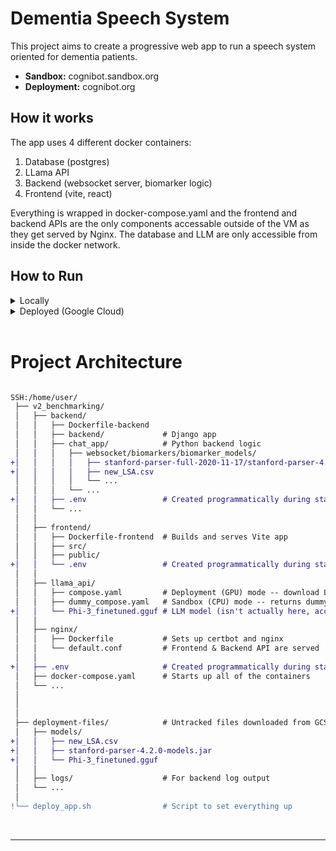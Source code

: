 # Dementia Speech System

This project aims to create a progressive web app to run a speech system oriented for dementia patients. 
* <b>Sandbox:</b> cognibot.sandbox.org
* <b>Deployment:</b> cognibot.org

## How it works
The app uses 4 different docker containers:
1) Database (postgres)
2) LLama API
3) Backend  (websocket server, biomarker logic)
4) Frontend (vite, react) 

Everything is wrapped in docker-compose.yaml and the frontend and backend APIs are the only components accessable outside of the VM as they get served by Nginx. The database and LLM are only accessible from inside the docker network.



## How to Run

<details closed> <summary>Locally</summary>

### Frontend
1. `cd` into the `frontend` directory
2. `npm install` (only need to do once if you haven't already)
3. `npm run dev`

### Backend
1. Need to have copies of `new_LSA.csv` and the stanford-parser models file placed in their correct directories.
2. Open Docker Desktop
3. `cd` into the `backend` directory
4. ***<b>(Local only, don't commit this)</b>*** In `docker-compose.backend.yaml` comment out both `external: true` lines
5. `docker compose -f docker-compose.backend.yaml up --build`

The web app can be accessed through localhost:5173 in your browser.

<hr>
</details>

<details closed> <summary>Deployed (Google Cloud)</summary>
<br>

1. SSH into the cloud instance
2. Upload `deploy_app.sh` (untracked file)
3. Run `bash deploy_app.sh`
    * More info on how this works: https://github.com/amurphy99/chat_app_deployment
    * Installs docker & updates other dependencies
    * Downloads required, non-tracked files from cloud storage
    * Clones the repo & copies the non-tracked files (model files) into their proper locations 
    * Builds the Docker containers & starts the app

Useful commands:
* `sudo docker logs backend` (also used with the other containers)
* More in `chat_app_deployment`

<hr>
</details>


<br>

# Project Architecture
```diff

SSH:/home/user/
 ├── v2_benchmarking/
 │   ├── backend/
 │   │   ├── Dockerfile-backend
 │   │   ├── backend/             # Django app
 │   │   ├── chat_app/            # Python backend logic
 │   │   │   ├── websocket/biomarkers/biomarker_models/
+│   │   │   │   ├── stanford-parser-full-2020-11-17/stanford-parser-4.2.0-models.jar
+│   │   │   │   ├── new_LSA.csv
 │   │   │   │   └── ...
 │   │   │   └── ...
+│   │   ├── .env                 # Created programmatically during startup script
 │   │   └── ...
 │   │
 │   ├── frontend/
 │   │   ├── Dockerfile-frontend  # Builds and serves Vite app
 │   │   ├── src/
 │   │   ├── public/
+│   │   └── .env                 # Created programmatically during startup script
 │   │
 │   ├── llama_api/
 │   │   ├── compose.yaml         # Deployment (GPU) mode -- download Llama web API image
 │   │   ├── dummy_compose.yaml   # Sandbox (CPU) mode -- returns dummy responses
+│   │   └── Phi-3_finetuned.gguf # LLM model (isn't actually here, accesses via volume)
 │   │
 │   ├── nginx/
 │   │   ├── Dockerfile           # Sets up certbot and nginx
 │   │   └── default.conf         # Frontend & Backend API are served
 │   │
+│   ├── .env                     # Created programmatically during startup script
 │   ├── docker-compose.yaml      # Starts up all of the containers
 │   └── ...
 │
 │
 │
 ├── deployment-files/            # Untracked files downloaded from GCS bucket
 │   ├── models/      
+│   │   ├── new_LSA.csv
+│   │   ├── stanford-parser-4.2.0-models.jar
+│   │   └── Phi-3_finetuned.gguf
 │   │
 │   ├── logs/                    # For backend log output
 │   └── ... 
 │
!└── deploy_app.sh                # Script to set everything up

```


<br><hr>


